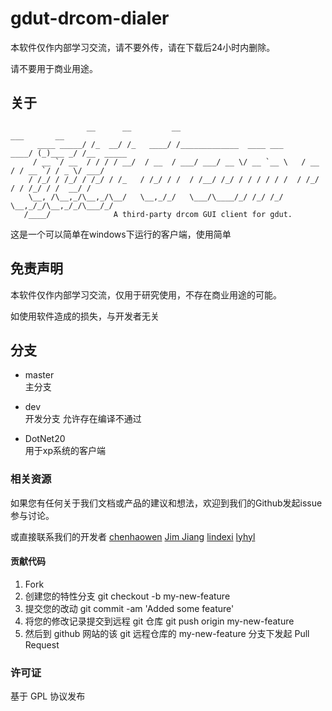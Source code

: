 # gdut-drcom-dialer

本软件仅作内部学习交流，请不要外传，请在下载后24小时内删除。

请不要用于商业用途。

## 关于
                     __      __         __                                 ___       __
          ____ _____/ /_  __/ /_   ____/ /_____________  ____ ___     ____/ (_)___ _/ /__  _____
         / __ `/ __  / / / / __/  / __  / ___/ ___/ __ \/ __ `__ \   / __  / / __ `/ / _ \/ ___/
        / /_/ / /_/ / /_/ / /_   / /_/ / /  / /__/ /_/ / / / / / /  / /_/ / / /_/ / /  __/ /
        \__, /\__,_/\__,_/\__/   \__,_/_/   \___/\____/_/ /_/ /_/   \__,_/_/\__,_/_/\___/_/
       /____/              A third-party drcom GUI client for gdut.
                   
这是一个可以简单在windows下运行的客户端，使用简单

## 免责声明

本软件仅作内部学习交流，仅用于研究使用，不存在商业用途的可能。

如使用软件造成的损失，与开发者无关

## 分支

 - master  
 主分支

 - dev  
 开发分支 允许存在编译不通过

 - DotNet20  
 用于xp系统的客户端



### 相关资源

如果您有任何关于我们文档或产品的建议和想法，欢迎到我们的Github发起issue参与讨论。

或直接联系我们的开发者 [chenhaowen](mailto:chenhaowen01@qq.com) [Jim Jiang](mailto:jim@lotlab.org) [lindexi](mailto:lindexi_gd@163.com) [lyhyl](mailto:wingkou@outlook.com)


#### 贡献代码

1. Fork
2. 创建您的特性分支 git checkout -b my-new-feature
3. 提交您的改动 git commit -am 'Added some feature'
4. 将您的修改记录提交到远程 git 仓库 git push origin my-new-feature
5. 然后到 github 网站的该 git 远程仓库的 my-new-feature 分支下发起 Pull Request

### 许可证

基于 GPL 协议发布

